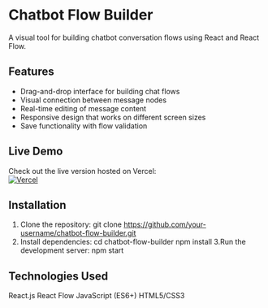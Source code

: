 # Chatbot Flow Builder

A visual tool for building chatbot conversation flows using React and React Flow.

## Features

- Drag-and-drop interface for building chat flows
- Visual connection between message nodes
- Real-time editing of message content
- Responsive design that works on different screen sizes
- Save functionality with flow validation

## Live Demo

Check out the live version hosted on Vercel:  
[![Vercel](https://img.shields.io/badge/Vercel-Live_Demo-black?style=for-the-badge&logo=vercel)](https://chatbot-flow-builder.vercel.app)

## Installation

1. Clone the repository:
   git clone https://github.com/your-username/chatbot-flow-builder.git
2. Install dependencies:
   cd chatbot-flow-builder
   npm install
3.Run the development server:
   npm start

## Technologies Used
React.js
React Flow
JavaScript (ES6+)
HTML5/CSS3
